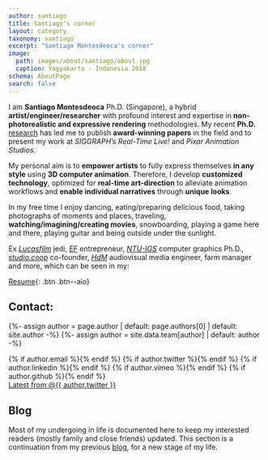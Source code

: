 ```yaml
---
author: santiago
title: Santiago's corner
layout: category
taxonomy: santiago
excerpt: "Santiago Montesdeoca's corner"
image:
  path: images/about/santiago/about.jpg
  caption: Yogyakarta - Indonesia 2018
schema: AboutPage
search: false
---
```


I am **Santiago Montesdeoca** Ph.D. (Singapore), a hybrid **artist/engineer/researcher** with profound interest and expertise in **non-photorealistic and expressive rendering** methodologies.
My recent **Ph.D.** [research](../research) has led me to publish **award-winning papers** in the field and to present my work at _SIGGRAPH_’s _Real-Time Live!_ and _Pixar Animation Studios_.

My personal aim is to **empower artists** to fully express themselves **in any style** using **3D computer animation**. Therefore, I develop **customized technology**, optimized for **real-time art-direction** to alleviate animation workflows and **enable individual narratives** through **unique looks**.

In my free time I enjoy dancing, eating/preparing delicious food, taking photographs of moments and places, traveling, **watching/imagining/creating movies**, snowboarding, playing a game here and there, playing guitar and being outside under the sunlight.

Ex _[Lucasfilm](http://lucasfilm.com/)_ jedi, _[EF](https://www.joinef.com/)_ entrepreneur, _[NTU-IGS](http://igs.ntu.edu.sg/Pages/Home.aspx)_ computer graphics Ph.D., _[studio.coop](http://studio.coop)_ co-founder, _[HdM](https://www.hdm-stuttgart.de/am)_ audiovisual media engineer, farm manager and more, which can be seen in my:

[Resume](https://1drv.ms/b/s!Arb19fQ9R1Nhj9YgusLdPVdSCigosg){: .btn .btn--aio}
<!-- [CV](http://){: .btn .btn--aio} -->

## Contact:


<div></div>

{%- assign author = page.author | default: page.authors[0] | default: site.author -%}
{%- assign author = site.data.team[author] | default: author -%}

<div class="social-icons">
  {% if author.email %}<a href="mailto:{{ author.email }}@artineering.io?Subject=Hello" title="Email {{ author.name}}"  target="_top"><i class="fas fa-envelope-square fa-2x"></i></a>{% endif %}
  {% if author.twitter %}<a href="https://twitter.com/{{ author.twitter }}" title="{{ author.name}} on Twitter" target="_blank"><i class="fab fa-twitter-square fa-2x"></i></a>{% endif %}
  {% if author.linkedin %}<a href="https://linkedin.com/in/{{ author.linkedin }}" title="{{ author.name}} on LinkedIn" target="_blank"><i class="fab fa-linkedin fa-2x"></i></a>{% endif %}
	{% if author.vimeo %}<a href="https://github.com/{{ author.vimeo }}" title="{{ author.name}} on Github" target="_blank"><i class="fab fa-vimeo-square fa-2x"></i></a>{% endif %}
	{% if author.github %}<a href="https://github.com/{{ author.github }}" title="{{ author.name}} on Github" target="_blank"><i class="fab fa-github-square fa-2x"></i></a>{% endif %}
</div>

<!--data-tweet-limit="3"-->
<div class="responsive-twitter">
<a class="twitter-timeline" height="100vh" href="https://twitter.com/{{author.twitter}}" data-widget-id="722401536261763072">Latest from @{{ author.twitter }}</a>
<script>!function(d,s,id){var js,fjs=d.getElementsByTagName(s)[0],p=/^http:/.test(d.location)?'http':'https';if(!d.getElementById(id)){js=d.createElement(s);js.id=id;js.src=p+"://platform.twitter.com/widgets.js";fjs.parentNode.insertBefore(js,fjs);}}(document,"script","twitter-wjs");</script>
</div>

## Blog

Most of my undergoing in life is documented here to keep my interested readers (mostly family and close friends) updated. This section is a continuation from my previous  [blog](http://santiagomontesdeoca.blogspot.com), for a new stage of my life.
